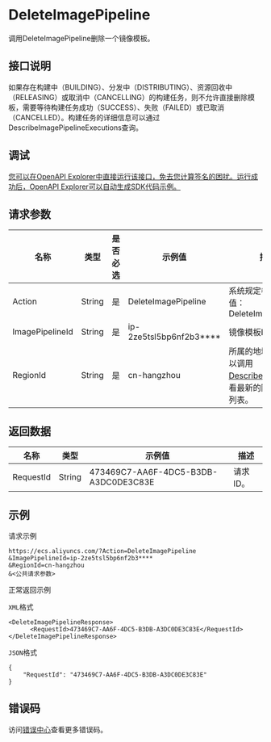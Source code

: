 # DeleteImagePipeline

调用DeleteImagePipeline删除一个镜像模板。

## 接口说明

如果存在构建中（BUILDING）、分发中（DISTRIBUTING）、资源回收中（RELEASING）或取消中（CANCELLING）的构建任务，则不允许直接删除模板，需要等待构建任务成功（SUCCESS）、失败（FAILED）或已取消（CANCELLED）。构建任务的详细信息可以通过DescribeImagePipelineExecutions查询。

## 调试

[您可以在OpenAPI Explorer中直接运行该接口，免去您计算签名的困扰。运行成功后，OpenAPI Explorer可以自动生成SDK代码示例。](https://api.aliyun.com/#product=Ecs&api=DeleteImagePipeline&type=RPC&version=2014-05-26)

## 请求参数

|名称|类型|是否必选|示例值|描述|
|--|--|----|---|--|
|Action|String|是|DeleteImagePipeline|系统规定参数。取值：DeleteImagePipeline |
|ImagePipelineId|String|是|ip-2ze5tsl5bp6nf2b3\*\*\*\*|镜像模板ID。 |
|RegionId|String|是|cn-hangzhou|所属的地域ID。您可以调用[DescribeRegions](~~25609~~)查看最新的阿里云地域列表。 |

## 返回数据

|名称|类型|示例值|描述|
|--|--|---|--|
|RequestId|String|473469C7-AA6F-4DC5-B3DB-A3DC0DE3C83E|请求ID。 |

## 示例

请求示例

```
https://ecs.aliyuncs.com/?Action=DeleteImagePipeline
&ImagePipelineId=ip-2ze5tsl5bp6nf2b3****
&RegionId=cn-hangzhou
&<公共请求参数>
```

正常返回示例

`XML`格式

```
<DeleteImagePipelineResponse>
      <RequestId>473469C7-AA6F-4DC5-B3DB-A3DC0DE3C83E</RequestId>
</DeleteImagePipelineResponse>
```

`JSON`格式

```
{
    "RequestId": "473469C7-AA6F-4DC5-B3DB-A3DC0DE3C83E"
}
```

## 错误码

访问[错误中心](https://error-center.aliyun.com/status/product/Ecs)查看更多错误码。

